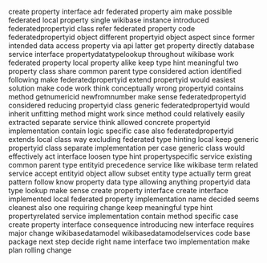 create property interface adr federated property aim make possible federated local property single wikibase instance introduced federatedpropertyid class refer federated property code federatedpropertyid object different propertyid object aspect since former intended data access property via api latter get property directly database service interface propertydatatypelookup throughout wikibase work federated property local property alike keep type hint meaningful two property class share common parent type considered action identified following make federatedpropertyid extend propertyid would easiest solution make code work think conceptually wrong propertyid contains method getnumericid newfromnumber make sense federatedpropertyid considered reducing propertyid class generic federatedpropertyid would inherit unfitting method might work since method could relatively easily extracted separate service think allowed concrete propertyid implementation contain logic specific case also federatedpropertyid extends local class way excluding federated type hinting local keep generic propertyid class separate implementation per case generic class would effectively act interface loosen type hint propertyspecific service existing common parent type entityid precedence service like wikibase term related service accept entityid object allow subset entity type actually term great pattern follow know property data type allowing anything propertyid data type lookup make sense create property interface create interface implemented local federated property implementation name decided seems cleanest also one requiring change keep meaningful type hint propertyrelated service implementation contain method specific case create property interface consequence introducing new interface requires major change wikibasedatamodel wikibasedatamodelservices code base package next step decide right name interface two implementation make plan rolling change